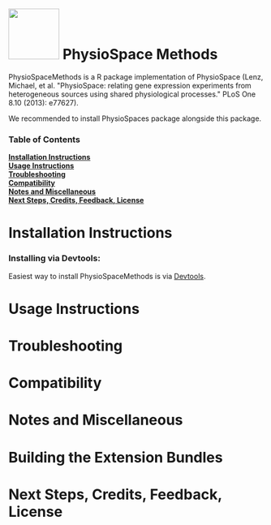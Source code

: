<h1> <img src="http://www.combine.rwth-aachen.de/files/cbio/content/PhysioSpaceLogo2.png" width=100> PhysioSpace Methods</h1>
PhysioSpaceMethods is a R package implementation of PhysioSpace (Lenz, Michael, et al. "PhysioSpace: relating gene expression experiments from heterogeneous sources using shared physiological processes." PLoS One 8.10 (2013): e77627).

We recommended to install PhysioSpaces package alongside this package.

### Table of Contents
**[Installation Instructions](#installation-instructions)**<br>
**[Usage Instructions](#usage-instructions)**<br>
**[Troubleshooting](#troubleshooting)**<br>
**[Compatibility](#compatibility)**<br>
**[Notes and Miscellaneous](#notes-and-miscellaneous)**<br>
**[Next Steps, Credits, Feedback, License](#next-steps)**<br>

# Installation Instructions
### Installing via Devtools:
Easiest way to install PhysioSpaceMethods is via <a href="https://cran.r-project.org/web/packages/devtools/">Devtools</a>.
# Usage Instructions
# Troubleshooting
# Compatibility
# Notes and Miscellaneous
# Building the Extension Bundles
# Next Steps, Credits, Feedback, License
